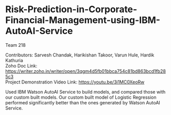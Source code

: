 # Risk-Prediction-in-Corporate-Financial-Management-using-IBM-AutoAI-Service

Team 218  

Contributors: Sarvesh Chandak, Harikishan Takoor, Varun Hule, Hardik Kathuria  
Zoho Doc Link: https://writer.zoho.in/writer/open/3qgm4d5fb01bbca754c81bd863bcd1fb285c3  
Project Demonstration Video Link: https://youtu.be/3i1MC0XeoRw

Used IBM Watson AutoAI Service to build models, and compared those with our custom built models. Our custom built model of Logistic Regression performed significantly better than the ones generated by Watson AutoAI Service.
